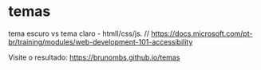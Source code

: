 # temas
tema escuro vs tema claro - htmll/css/js. // https://docs.microsoft.com/pt-br/training/modules/web-development-101-accessibility

Visite o resultado: https://brunombs.github.io/temas
